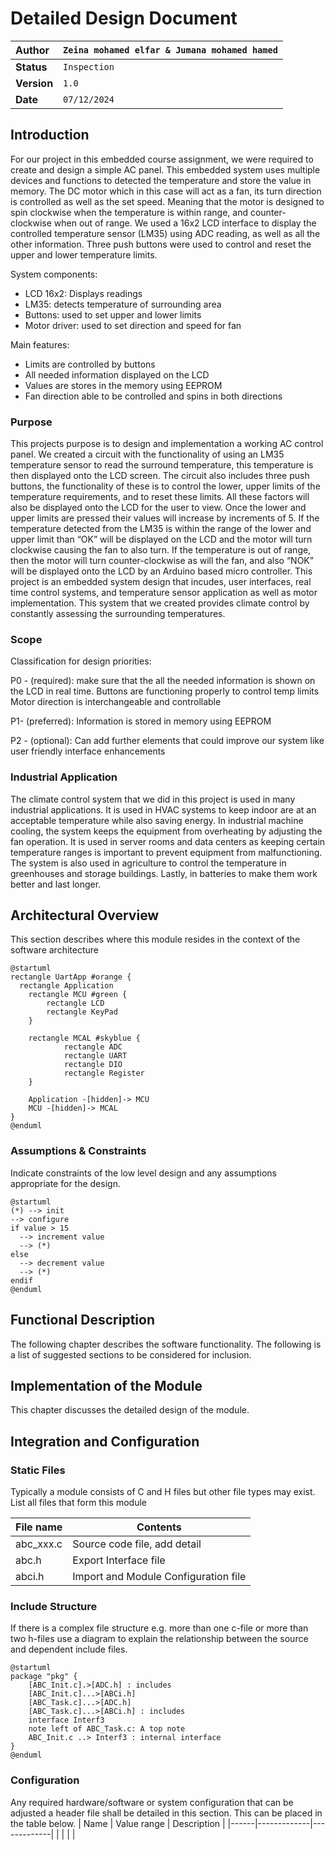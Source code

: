 # Detailed Design Document

| **Author**              | `Zeina mohamed elfar & Jumana mohamed hamed`                                       |
|:------------------------|:-----------------------------------------------------|
| **Status**              | `Inspection`                          |
| **Version**             | `1.0`                                                |
| **Date**                | `07/12/2024`                                         |

## Introduction

For our project in this embedded course assignment, we were required to create and design a simple AC panel. This embedded system uses multiple devices and functions to detected the temperature and store the value in memory. The DC motor which in this case will act as a fan, its turn direction is controlled as well as the set speed. Meaning that the motor is designed to spin clockwise when the temperature is within range, and counter-clockwise when out of range. We used a 16x2 LCD interface to display the controlled temperature sensor (LM35) using ADC reading, as well as all the other information. Three push buttons were used to control and reset the upper and lower temperature limits. 

System components:
-	LCD 16x2: Displays readings 
-	LM35: detects temperature of surrounding area 
-	Buttons: used to set upper and lower limits
-	Motor driver: used to set direction and speed for fan

Main features: 
-	Limits are controlled by buttons
-	All needed information displayed on the LCD
-	Values are stores in the memory using EEPROM
-	Fan direction able to be controlled and spins in both directions


### Purpose

This projects purpose is to design and implementation a working AC control panel. We created a circuit with the functionality of using an LM35 temperature sensor to read the surround temperature, this temperature is then displayed onto the LCD screen. The circuit also includes three push buttons, the functionality of these is to control the lower, upper limits of the temperature requirements, and to reset these limits. All these factors will also be displayed onto the LCD for the user to view. Once the lower and upper limits are pressed their values will increase by increments of 5. If the temperature detected from the LM35 is within the range of the lower and upper limit than “OK” will be displayed on the LCD and the motor will turn clockwise causing the fan to also turn. If the temperature is out of range, then the motor will turn counter-clockwise as will the fan, and also “NOK” will be displayed onto the LCD by an Arduino based micro controller. This project is an embedded system design that incudes, user interfaces, real time control systems, and temperature sensor application as well as motor implementation. This system that we created provides climate control by constantly assessing the surrounding temperatures.

### Scope
Classification for design priorities: 

P0 - (required): 
make sure that the all the needed information is shown on the LCD in real time.
Buttons are functioning properly to control temp limits 
Motor direction is interchangeable and controllable

P1- (preferred):
Information is stored in memory using EEPROM

P2 - (optional):
Can add further elements that could improve our system like user friendly interface enhancements


### Industrial Application

The climate control system that we did in this project is used in many industrial applications. It is used in HVAC systems to keep indoor are at an acceptable temperature while also saving energy. In industrial machine cooling, the system keeps the equipment from overheating by adjusting the fan operation. It is used in server rooms and data centers as keeping certain temperature ranges is important to prevent equipment from malfunctioning. The system is also used in agriculture to control the temperature in greenhouses and storage buildings. Lastly, in batteries to make them work better and last longer.
## Architectural Overview

This section describes where this module resides in the context of the software architecture
```plantuml
@startuml
rectangle UartApp #orange {
  rectangle Application
    rectangle MCU #green {
        rectangle LCD
        rectangle KeyPad
    }

    rectangle MCAL #skyblue {
            rectangle ADC
            rectangle UART
            rectangle DIO
            rectangle Register
    }
    
    Application -[hidden]-> MCU
    MCU -[hidden]-> MCAL
}
@enduml

```

### Assumptions & Constraints
Indicate constraints of the low level design and any assumptions appropriate for the design.

```plantuml
@startuml
(*) --> init
--> configure
if value > 15
  --> increment value
  --> (*)
else
  --> decrement value
  --> (*)
endif
@enduml
```

## Functional Description
The following chapter describes the software functionality.  The following is a list of suggested sections to be considered for inclusion.

## Implementation of the Module
This chapter discusses the detailed design of the module.

## Integration and Configuration
### Static Files
Typically a module consists of C and H files but other file types may exist. List all files that form this module

| File name | Contents                             |
|-----------|--------------------------------------|
| abc_xxx.c | Source code file, add detail         |
| abc.h     | Export Interface file                |
| abci.h    | Import and Module Configuration file |

### Include Structure

If there is a complex file structure e.g. more than one c-file or more than two h-files use a diagram to explain the relationship between the source and dependent include files.

```plantuml
@startuml
package "pkg" {
    [ABC_Init.c].>[ADC.h] : includes
    [ABC_Init.c]...>[ABCi.h]
    [ABC_Task.c]...>[ADC.h]
    [ABC_Task.c]...>[ABCi.h] : includes
    interface Interf3
    note left of ABC_Task.c: A top note
    ABC_Init.c ..> Interf3 : internal interface
}
@enduml
```

### Configuration
Any required hardware/software or system configuration that can be adjusted a header file shall be detailed in this section. This can be placed in the table below.
| Name | Value range | Description |
|------|-------------|-------------|
|      |             |             |
